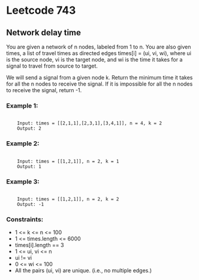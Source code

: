# Leetcode 743
## Network delay time
You are given a network of n nodes, labeled from 1 to n. You are also given times, a list of travel times as directed edges times[i] = (ui, vi, wi), where ui is the source node, vi is the target node, and wi is the time it takes for a signal to travel from source to target.

We will send a signal from a given node k. Return the minimum time it takes for all the n nodes to receive the signal. If it is impossible for all the n nodes to receive the signal, return -1.

### Example 1:
<pre><code>
    Input: times = [[2,1,1],[2,3,1],[3,4,1]], n = 4, k = 2
    Output: 2
</code></pre>

### Example 2:
<pre><code>
    Input: times = [[1,2,1]], n = 2, k = 1
    Output: 1
</code></pre> 

### Example 3:
<pre><code>
    Input: times = [[1,2,1]], n = 2, k = 2
    Output: -1
</code></pre> 

### Constraints:
<ul>
    <li>1 <= k <= n <= 100</li>
    <li>1 <= times.length <= 6000</li>
    <li>times[i].length == 3</li>
    <li>1 <= ui, vi <= n</li>
    <li>ui != vi</li>
    <li>0 <= wi <= 100</li>
    <li>All the pairs (ui, vi) are unique. (i.e., no multiple edges.)</li>
</ul>    
